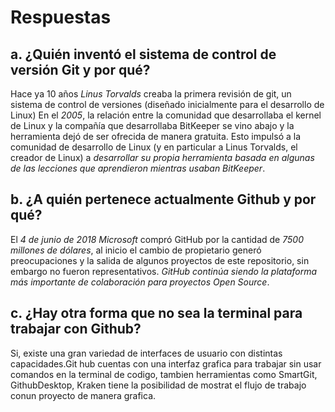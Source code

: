 # Respuestas

## a. ¿Quién inventó el sistema de control de versión Git y por qué?

Hace ya 10 años _Linus Torvalds_ creaba la primera revisión de git, un sistema de control de versiones (diseñado inicialmente para el desarrollo de Linux)
En el _2005_, la relación entre la comunidad que desarrollaba el kernel de Linux y la compañía que desarrollaba BitKeeper se vino abajo y la herramienta dejó de ser ofrecida de manera gratuita. Esto impulsó a la comunidad de desarrollo de Linux (y en particular a Linus Torvalds, el creador de Linux) a _desarrollar su propia herramienta basada en algunas de las lecciones que aprendieron mientras usaban BitKeeper_.

## b. ¿A quién pertenece actualmente Github y por qué?

El _4 de junio de 2018 Microsoft_ compró GitHub por la cantidad de _7500 millones de dólares​_, al inicio el cambio de propietario generó preocupaciones y la salida de algunos proyectos de este repositorio​, sin embargo no fueron representativos. _GitHub continúa siendo la plataforma más importante de colaboración para proyectos Open Source_.

## c. ¿Hay otra forma que no sea la terminal para trabajar con Github?

Si, existe una gran variedad de interfaces de usuario con distintas capacidades.Git hub cuentas con una interfaz grafica para trabajar sin usar comandos en la terminal de codigo, tambien herramientas como SmartGit, GithubDesktop, Kraken tiene la posibilidad de mostrat el flujo de trabajo conun proyecto de manera grafica.
